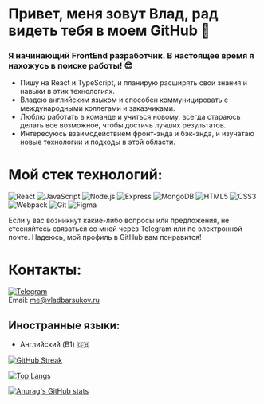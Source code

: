 # Привет, меня зовут Влад, рад видеть тебя в моем GitHub 👋

### Я начинающий FrontEnd разработчик. В настоящее время я нахожусь в поиске работы! 😎
* Пишу на React и TypeScript, и планирую расширять свои знания и навыки в этих технологиях.
* Владею английским языком и способен коммуницировать с международными коллегами и заказчиками.
* Люблю работать в команде и учиться новому, всегда стараюсь делать все возможное, чтобы достичь лучших результатов.
* Интересуюсь взаимодействием фронт-энда и бэк-энда, и изучатаю новые технологии и подходы в этой области.
  
# Мой стек технологий:
![React](https://img.shields.io/badge/-React-090909?style=for-the-badge&logo=React)
![JavaScript](https://img.shields.io/badge/-JavaScript-090909?style=for-the-badge&logo=JavaScript)
![Node.js](https://img.shields.io/badge/-Node.js-090909?style=for-the-badge&logo=Node.js)
![Express](https://img.shields.io/badge/-Express-090909?style=for-the-badge&logo=Express)
![MongoDB](https://img.shields.io/badge/-MongoDB-090909?style=for-the-badge&logo=MongoDB)
![HTML5](https://img.shields.io/badge/-HTML5-090909?style=for-the-badge&logo=HTML5)
![CSS3](https://img.shields.io/badge/-CSS3-090909?style=for-the-badge&logo=CSS3)
![Webpack](https://img.shields.io/badge/-Webpack-090909?style=for-the-badge&logo=Webpack)
![Git](https://img.shields.io/badge/-Git-090909?style=for-the-badge&logo=Git)
![Figma](https://img.shields.io/badge/-Figma-090909?style=for-the-badge&logo=Figma)

Если у вас возникнут какие-либо вопросы или предложения, не стесняйтесь связаться со мной через Telegram или по электронной почте. Надеюсь, мой профиль в GitHub вам понравится!

# Контакты:
[![Telegram](https://img.shields.io/badge/-Telegram-090909?style=for-the-badge&logo=Telegram)](https://t.me/vlad_barsukov)  
Email: me@vladbarsukov.ru

## Иностранные языки:
- Английский (B1) :uk:

[![GitHub Streak](https://streak-stats.demolab.com/?user=vladbarsukov&theme=dark)](https://git.io/streak-stats)

[![Top Langs](https://github-readme-stats.vercel.app/api/top-langs/?username=vladbarsukov&layout=compact)](https://github.com/anuraghazra/github-readme-stats)

[![Anurag's GitHub stats](https://github-readme-stats.vercel.app/api?username=vladbarsukov)](https://github.com/anuraghazra/github-readme-stats)
<!--
**vladbarsukov/vladbarsukov** is a ✨ _special_ ✨ repository because its `README.md` (this file) appears on your GitHub profile.

Here are some ideas to get you started:

- 🔭 I’m currently working on ...
- 🌱 I’m currently learning ...
- 👯 I’m looking to collaborate on ...
- 🤔 I’m looking for help with ...
- 💬 Ask me about ...
- 📫 How to reach me: ...
- 😄 Pronouns: ...
- ⚡ Fun fact: ...
-->
